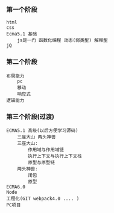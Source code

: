 ### 第一个阶段
    html 
    css
    Ecma5.1 基础
        js是一门 函数化编程 动态(弱类型) 解释型
    jQ
    
### 第二个阶段
    布局能力
        pc
        移动
        响应式
    逻辑能力
    
### 第三个阶段(过渡)
    ECMA5.1 高级(以后方便学习源码)
        三座大山 两头神兽
        三座大山: 
            作用域与作用域链
            执行上下文与执行上下文栈
            原型与原型链
        两头神兽:
            闭包
            原型    
    ECMA6.0 
    Node
    工程化(GIT webpack4.0 .... )
    PC项目 
    
        
        
        